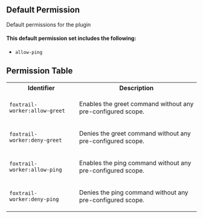 ## Default Permission

Default permissions for the plugin

#### This default permission set includes the following:

- `allow-ping`

## Permission Table

<table>
<tr>
<th>Identifier</th>
<th>Description</th>
</tr>


<tr>
<td>

`foxtrail-worker:allow-greet`

</td>
<td>

Enables the greet command without any pre-configured scope.

</td>
</tr>

<tr>
<td>

`foxtrail-worker:deny-greet`

</td>
<td>

Denies the greet command without any pre-configured scope.

</td>
</tr>

<tr>
<td>

`foxtrail-worker:allow-ping`

</td>
<td>

Enables the ping command without any pre-configured scope.

</td>
</tr>

<tr>
<td>

`foxtrail-worker:deny-ping`

</td>
<td>

Denies the ping command without any pre-configured scope.

</td>
</tr>
</table>
